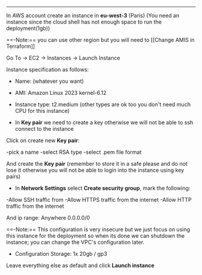 
---

In AWS account create an instance in **eu-west-3** (Paris) 
(You need an instance since the cloud shell has not enough space to run the deployment(1gb))

==-Note:== you can use other region but you will need to [[Change AMIS in Terraform]]

Go To -> EC2 -> Instances -> Launch Instance

Instance specification as follows:

- Name: (whatever you want)

- AMI: Amazon Linux 2023 kernel-6.12

- Instance type: t2.medium
(other types are ok too you don't need much CPU for this instance)

- In **Key pair** we need to create a key otherwise we will not be able to ssh connect to the instance

Click on create new **Key pair**:

-pick a name
-select RSA type
-select .pem file format

And create the **Key pair** 
(remember to store it in a safe please and do not lose it otherwise you will not be able to login into the instance using key pairs)


- In **Network Settings** select **Create security group**, mark the following:

-Allow SSH traffic from 
-Allow HTTPS traffic from the internet
-Allow HTTP traffic from the internet

And ip range: Anywhere 0.0.0.0/0

==-Note:== This configuration is very insecure but we just focus on using this instance for the deployment so when its done we can shutdown the instance; you can change the VPC's configuration later.

- Configuration Storage: 1x 20gb / gp3


 Leave everything else as default and click **Launch instance** 